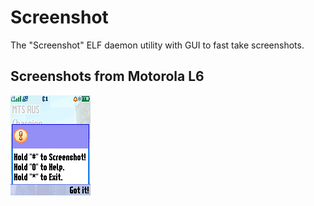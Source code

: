 Screenshot
==========

The "Screenshot" ELF daemon utility with GUI to fast take screenshots.

## Screenshots from Motorola L6

![Screenshot of Screenshot from Motorola L6](../images/Screenshot_Screenshot_L6_1.png)
